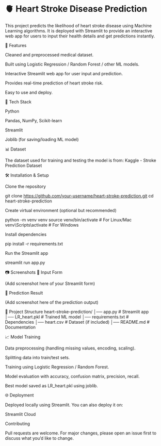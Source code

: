 # 🫀 Heart Stroke Disease Prediction

This project predicts the likelihood of heart stroke disease using Machine Learning algorithms.
It is deployed with Streamlit to provide an interactive web app for users to input their health details and get predictions instantly.

 📌 Features

Cleaned and preprocessed medical dataset.

Built using Logistic Regression / Random Forest / other ML models.

Interactive Streamlit web app for user input and prediction.

Provides real-time prediction of heart stroke risk.

Easy to use and deploy.

🚀 Tech Stack

Python

Pandas, NumPy, Scikit-learn

Streamlit

Joblib (for saving/loading ML model)

📊 Dataset

The dataset used for training and testing the model is from:
Kaggle - Stroke Prediction Dataset

🛠️ Installation & Setup

Clone the repository

git clone https://github.com/your-username/heart-stroke-prediction.git
cd heart-stroke-prediction


Create virtual environment (optional but recommended)

python -m venv venv
source venv/bin/activate   # For Linux/Mac
venv\Scripts\activate      # For Windows


Install dependencies

pip install -r requirements.txt


Run the Streamlit app

streamlit run app.py

📷 Screenshots
🔹 Input Form

(Add screenshot here of your Streamlit form)

🔹 Prediction Result

(Add screenshot here of the prediction output)

📂 Project Structure
heart-stroke-prediction/
│── app.py                # Streamlit app
│── LR_heart.pkl          # Trained ML model
│── requirements.txt      # Dependencies
│── heart.csv             # Dataset (if included)
│── README.md             # Documentation

📈 Model Training

Data preprocessing (handling missing values, encoding, scaling).

Splitting data into train/test sets.

Training using Logistic Regression / Random Forest.

Model evaluation with accuracy, confusion matrix, precision, recall.

Best model saved as LR_heart.pkl using joblib.

🌐 Deployment

Deployed locally using Streamlit.
You can also deploy it on:

Streamlit Cloud

 Contributing

Pull requests are welcome. For major changes, please open an issue first to discuss what you’d like to change.

